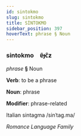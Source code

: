 ```yaml
---
id: sintokmo
slug: sintokmo
title: SİNTOKMO
sidebar_position: 397
hoverText: phrase § Noun
---
```


### sintokmo&emsp;<span kind="abugida">ɐ̃ɟc̑ƶ</span>

*phrase* **§** Noun

**Verb**: to be a phrase

**Noun**: phrase

**Modifier**: phrase-related

Italian sintagma /sinˈtaɡ.ma/

*Romance Language Family*